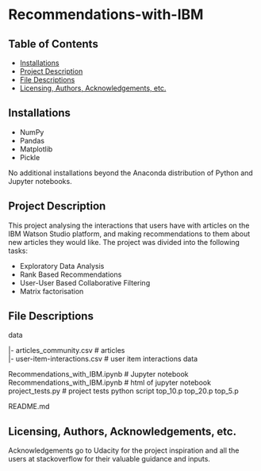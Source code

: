 # Recommendations-with-IBM

## Table of Contents
 * [Installations](#installations)
 * [Project Description](#project-description)
 * [File Descriptions](#file-descriptions)
 * [Licensing, Authors, Acknowledgements, etc.](#licensing-authors-acknowledgements-etc)
 

## Installations
 - NumPy
 - Pandas
 - Matplotlib
 - Pickle
 
No additional installations beyond the Anaconda distribution of Python and Jupyter notebooks.

## Project Description
This project analysing the interactions that users have with articles on the IBM Watson Studio platform, and making recommendations to them about new articles they would like. The project was divided into the following tasks:
 - Exploratory Data Analysis
 - Rank Based Recommendations
 - User-User Based Collaborative Filtering
 - Matrix factorisation

## File Descriptions

data    

|- articles_community.csv # articles     
|- user-item-interactions.csv # user item interactions data  


Recommendations_with_IBM.ipynb # Jupyter notebook     
Recommendations_with_IBM.ipynb # html of jupyter notebook     
project_tests.py # project tests python script
top_10.p
top_20.p
top_5.p

README.md    

## Licensing, Authors, Acknowledgements, etc.
Acknowledgements go to Udacity for the project inspiration and all the users at stackoverflow for their valuable guidance and inputs.
